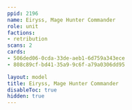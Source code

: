 ```yaml
---
ppid: 2196
name: Eiryss, Mage Hunter Commander
role: unit
factions:
- retribution
scans: 2
cards:
- 506ded06-0cda-33de-aeb1-6d759a343ece
- 808c89cf-bd41-35a9-9c6f-a79a0306dd95

layout: model
title: Eiryss, Mage Hunter Commander
disableToc: true
hidden: true
---
```

